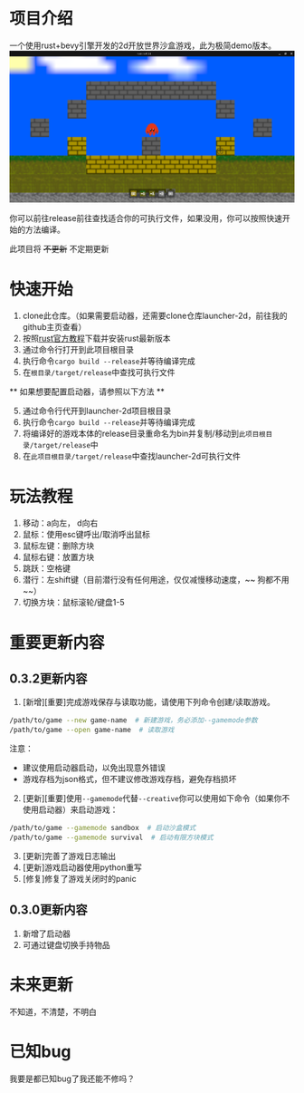 # 项目介绍

一个使用rust+bevy引擎开发的2d开放世界沙盒游戏，此为极简demo版本。
![alt text](./assets/docs/intro-pic.png)

你可以前往release前往查找适合你的可执行文件，如果没用，你可以按照快速开始的方法编译。

此项目将 ~~不更新~~ 不定期更新

# 快速开始

1. clone此仓库。（如果需要启动器，还需要clone仓库launcher-2d，前往我的github主页查看）
2. 按照[rust官方教程](https://www.rust-lang.org/zh-CN/learn/get-started)下载并安装rust最新版本
3. 通过命令行打开到此项目根目录
4. 执行命令`cargo build --release`并等待编译完成
5. 在`根目录/target/release`中查找可执行文件

** 如果想要配置启动器，请参照以下方法 **

5. 通过命令行代开到launcher-2d项目根目录
6. 执行命令`cargo build --release`并等待编译完成
7. 将编译好的游戏本体的release目录重命名为bin并复制/移动到`此项目根目录/target/release`中
8. 在`此项目根目录/target/release`中查找launcher-2d可执行文件

# 玩法教程

1. 移动：a向左， d向右
2. 鼠标：使用esc键呼出/取消呼出鼠标
3. 鼠标左键：删除方块
4. 鼠标右键：放置方块
5. 跳跃：空格键
6. 潜行：左shift键（目前潜行没有任何用途，仅仅减慢移动速度，~~ 狗都不用 ~~）
7. 切换方块：鼠标滚轮/键盘1-5

# 重要更新内容
## 0.3.2更新内容
1. [新增][重要]完成游戏保存与读取功能，请使用下列命令创建/读取游戏。
```bash
/path/to/game --new game-name  # 新建游戏，务必添加--gamemode参数
/path/to/game --open game-name  # 读取游戏
```
注意：
- 建议使用启动器启动，以免出现意外错误
- 游戏存档为json格式，但不建议修改游戏存档，避免存档损坏
2. [更新][重要]使用`--gamemode`代替`--creative`你可以使用如下命令（如果你不使用启动器）来启动游戏：
```bash
/path/to/game --gamemode sandbox  # 启动沙盒模式
/path/to/game --gamemode survival  # 启动有限方块模式
```
3. [更新]完善了游戏日志输出
4. [更新]游戏启动器使用python重写
5. [修复]修复了游戏关闭时的panic
## 0.3.0更新内容
1. 新增了启动器
2. 可通过键盘切换手持物品

# 未来更新

不知道，不清楚，不明白

# 已知bug

我要是都已知bug了我还能不修吗？
